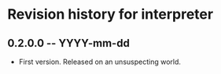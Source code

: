# Revision history for interpreter

## 0.2.0.0  -- YYYY-mm-dd

* First version. Released on an unsuspecting world.
